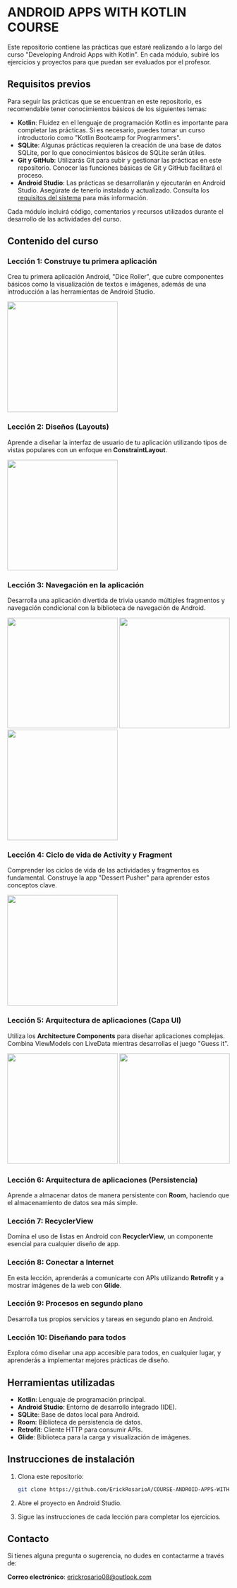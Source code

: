 # ANDROID APPS WITH KOTLIN COURSE

Este repositorio contiene las prácticas que estaré realizando a lo largo del curso "Developing Android Apps with Kotlin". En cada módulo, subiré los ejercicios y proyectos para que puedan ser evaluados por el profesor.

## Requisitos previos

Para seguir las prácticas que se encuentran en este repositorio, es recomendable tener conocimientos básicos de los siguientes temas:

- **Kotlin**: Fluidez en el lenguaje de programación Kotlin es importante para completar las prácticas. Si es necesario, puedes tomar un curso introductorio como "Kotlin Bootcamp for Programmers".
- **SQLite**: Algunas prácticas requieren la creación de una base de datos SQLite, por lo que conocimientos básicos de SQLite serán útiles.
- **Git y GitHub**: Utilizarás Git para subir y gestionar las prácticas en este repositorio. Conocer las funciones básicas de Git y GitHub facilitará el proceso.
- **Android Studio**: Las prácticas se desarrollarán y ejecutarán en Android Studio. Asegúrate de tenerlo instalado y actualizado. Consulta los [requisitos del sistema](https://developer.android.com/studio) para más información.

Cada módulo incluirá código, comentarios y recursos utilizados durante el desarrollo de las actividades del curso.

## Contenido del curso

### Lección 1: Construye tu primera aplicación
Crea tu primera aplicación Android, "Dice Roller", que cubre componentes básicos como la visualización de textos e imágenes, además de una introducción a las herramientas de Android Studio.

<img src="https://github.com/user-attachments/assets/0b311be9-7a87-4fc1-bf98-13af8a93ec1f" width="250" />


### Lección 2: Diseños (Layouts)
Aprende a diseñar la interfaz de usuario de tu aplicación utilizando tipos de vistas populares con un enfoque en **ConstraintLayout**.

<img src="https://github.com/user-attachments/assets/ea32c7da-34c5-4f1c-8e04-d6190cc077f7" width="250" />


### Lección 3: Navegación en la aplicación
Desarrolla una aplicación divertida de trivia usando múltiples fragmentos y navegación condicional con la biblioteca de navegación de Android.

<img src="https://github.com/user-attachments/assets/dc5776e9-26df-4797-8fdb-258d60c9711a" width="250" />
<img src="https://github.com/user-attachments/assets/96e3fca3-a50e-4f23-8336-e8d9fecb6816" width="250" />
<img src="https://github.com/user-attachments/assets/72c8915a-d2a5-448b-a5c7-5c33c975cca2" width="250" />

### Lección 4: Ciclo de vida de Activity y Fragment
Comprender los ciclos de vida de las actividades y fragmentos es fundamental. Construye la app "Dessert Pusher" para aprender estos conceptos clave.

<img src="https://github.com/user-attachments/assets/427f999d-b584-475a-a08a-f5ecea982e41" width="250" />


### Lección 5: Arquitectura de aplicaciones (Capa UI)
Utiliza los **Architecture Components** para diseñar aplicaciones complejas. Combina ViewModels con LiveData mientras desarrollas el juego "Guess it".

<img src="https://github.com/user-attachments/assets/7b22c28a-9e67-43eb-9125-f741bbf3843e" width="250" />
<img src="https://github.com/user-attachments/assets/58e70db3-b7dc-4cd7-a61f-6aa6152588ec" width="250" />

### Lección 6: Arquitectura de aplicaciones (Persistencia)
Aprende a almacenar datos de manera persistente con **Room**, haciendo que el almacenamiento de datos sea más simple.

### Lección 7: RecyclerView
Domina el uso de listas en Android con **RecyclerView**, un componente esencial para cualquier diseño de app.

### Lección 8: Conectar a Internet
En esta lección, aprenderás a comunicarte con APIs utilizando **Retrofit** y a mostrar imágenes de la web con **Glide**.

### Lección 9: Procesos en segundo plano
Desarrolla tus propios servicios y tareas en segundo plano en Android.

### Lección 10: Diseñando para todos
Explora cómo diseñar una app accesible para todos, en cualquier lugar, y aprenderás a implementar mejores prácticas de diseño.

## Herramientas utilizadas

- **Kotlin**: Lenguaje de programación principal.
- **Android Studio**: Entorno de desarrollo integrado (IDE).
- **SQLite**: Base de datos local para Android.
- **Room**: Biblioteca de persistencia de datos.
- **Retrofit**: Cliente HTTP para consumir APIs.
- **Glide**: Biblioteca para la carga y visualización de imágenes.

## Instrucciones de instalación

1. Clona este repositorio:
   ```bash
   git clone https://github.com/ErickRosarioA/COURSE-ANDROID-APPS-WITH-KOTLIN.git
2. Abre el proyecto en Android Studio.

3. Sigue las instrucciones de cada lección para completar los ejercicios.

## Contacto

Si tienes alguna pregunta o sugerencia, no dudes en contactarme a través de:

**Correo electrónico**: [erickrosario08@outlook.com](mailto:erickrosario08@outlook.com)

